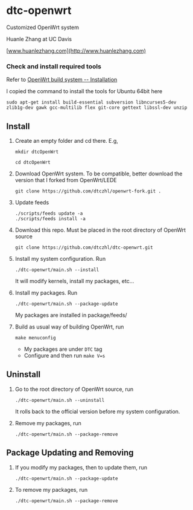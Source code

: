 # dtc-openwrt
Customized OpenWrt system

Huanle Zhang at UC Davis

[www.huanlezhang.com](http://www.huanlezhang.com)

### Check and install required tools

Refer to [OpenWrt build system -- Installation](https://wiki.openwrt.org/doc/howto/buildroot.exigence)
    
I copied the command to install the tools for Ubuntu 64bit here

`sudo apt-get install build-essential subversion libncurses5-dev zlib1g-dev gawk gcc-multilib flex git-core gettext libssl-dev unzip`
        

## Install
1. Create an empty folder and cd there. E.g, 

      `mkdir dtcOpenWrt`
      
      `cd dtcOpenWrt`
     
2. Download OpenWrt system. To be compatible, better download the version that I forked from OpenWrt/LEDE

    `git clone https://github.com/dtczhl/openwrt-fork.git .`

3. Update feeds

    ```shell
    ./scripts/feeds update -a
    ./scripts/feeds install -a
    ```

3. Download this repo. Must be placed in the root directory of OpenWrt source

    `git clone https://github.com/dtczhl/dtc-openwrt.git`
    
4. Install my system configuration. Run 

    `./dtc-openwrt/main.sh --install`
    
    It will modify kernels, install my packages, etc...
    
5. Install my packages. Run

    `./dtc-openwrt/main.sh --package-update`
    
    My packages are installed in package/feeds/	
    
7. Build as usual way of building OpenWrt, run

    `make menuconfig` 

     * My packages are under `DTC` tag
     * Configure and then run
    		`make V=s`

## Uninstall

1. Go to the root directory of OpenWrt source, run

    `./dtc-openwrt/main.sh --uninstall`
    
    It rolls back to the official version before my system configuration.

 2. Remove my packages, run

	`./dtc-openwrt/main.sh --package-remove`
    
## Package Updating and Removing

1. If you modify my packages, then to update them, run
  
    `./dtc-openwrt/main.sh --package-update`
    
2. To remove my packages, run

    `./dtc-openwrt/main.sh --package-remove`
